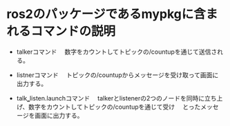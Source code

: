 # ros2のパッケージであるmypkgに含まれるコマンドの説明
* talkerコマンド
　数字をカウントしてトピックの/countupを通じて送信される。

* listnerコマンド
　トピックの/countupからメッセージを受け取って画面に出力する。

* talk‗listen.launchコマンド
　talkerとlistenerの2つのノードを同時に立ち上げ、数字をカウントしてトピックの/countupを通じて受け
　とったメッセージを画面に出力する。
